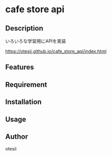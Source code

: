 # cafe store api
## Description
いろいろな学習用にAPIを実装

https://otesii.github.io/cafe_store_api/index.html

## Features

## Requirement

## Installation

## Usage

## Author
otesii